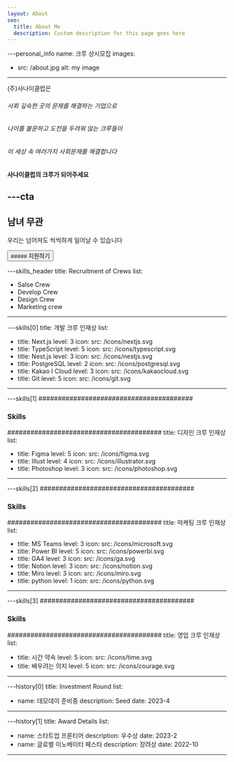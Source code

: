```yaml
---
layout: About
seo:
  title: About Me
  description: Custom description for this page goes here
---
```




---personal_info
name: 크루 상시모집
images:
  - src: /about.jpg
    alt: my image
---

(주)사나이클럽은

###### <span>사</span>회 깊숙한 곳의 문제를 해결하는 기업으로

###### <span>나</span>이를 불문하고 도전을 두려워 않는 크루들이

###### <span>이</span> 세상 속 여러가지 사회문제를 해결합니다

#### 사나이클럽의 <span>크루</span>가 되어주세요

---cta
---
## 남녀 무관

우리는 넘어져도 씩씩하게 일어날 수 있습니다

<Button href="/contact">
  ##### 지원하기
</Button>



---skills_header
title: Recruitment of Crews
list:
  - Salse Crew
  - Develop Crew
  - Design Crew
  - Marketing crew
---



---skills[0]
title: 개발 크루 인재상
list:
  - title: Next.js
    level: 3
    icon:
      src: /icons/nextjs.svg
  - title: TypeScript
    level: 5
    icon:
      src: /icons/typescript.svg
  - title: Nest.js
    level: 3
    icon:
      src: /icons/nestjs.svg
  - title: PostgreSQL
    level: 2
    icon:
      src: /icons/postgresql.svg
  - title: Kakao I Cloud
    level: 3
    icon:
      src: /icons/kakaocloud.svg
  - title: Git
    level: 5
    icon:
      src: /icons/git.svg
---



---skills[1]
########################################
### Skills
########################################
title: 디자인 크루 인재상
list:
  - title: Figma
    level: 5
    icon:
      src: /icons/figma.svg
  - title: Illust
    level: 4
    icon:
      src: /icons/illustrator.svg
  - title: Photoshop
    level: 3
    icon:
      src: /icons/photoshop.svg
---



---skills[2]
########################################
### Skills
########################################
title: 마케팅 크루 인재상
list:
  - title: MS Teams
    level: 3
    icon:
      src: /icons/microsoft.svg
  - title: Power BI
    level: 5
    icon:
      src: /icons/powerbi.svg
  - title: GA4
    level: 3
    icon:
      src: /icons/ga.svg
  - title: Notion
    level: 3
    icon:
      src: /icons/notion.svg
  - title: Miro
    level: 3
    icon:
      src: /icons/miro.svg
  - title: python
    level: 1
    icon:
      src: /icons/python.svg
---



---skills[3]
########################################
### Skills
########################################
title: 영업 크루 인재상
list:
  - title: 시간 약속
    level: 5
    icon:
      src: /icons/time.svg
  - title: 배우려는 의지
    level: 5
    icon:
      src: /icons/courage.svg
---



---history[0]
title: Investment Round
list:
  - name: 데모데이 준비중
    description: Seed
    date: 2023-4
---



---history[1]
title: Award Details
list:
  - name: 스타트업 프론티어
    description: 우수상
    date: 2023-2
  - name: 글로벌 이노베이터 페스타
    description: 장려상
    date: 2022-10
---